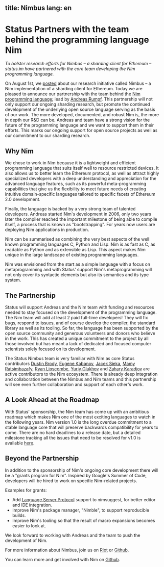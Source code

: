 title: Nimbus
lang: en
---

# Status Partners with the team behind the programming language Nim

*To bolster research efforts for Nimbus – a sharding client for Ethereum – status.im have partnered with the core team developing the Nim programming language.*

On August 1st, we [posted](https://our.status.im/introducing-nimbus-an/) about our research initiative called Nimbus – a Nim implementation of a sharding client for Ethereum. Today we are pleased to announce our partnership with the team behind the [Nim programming language](https://nim-lang.org/); lead by [Andreas Rumpf](https://github.com/Araq). This partnership will not only support our ongoing sharding research, but promote the continued development of the underlying open source language serving as the basis of our work. The more developed, documented, and robust Nim is, the more in depth our R&D can be. Andreas and team have a strong vision for the future of the programming language and we want to support them in their efforts. This marks our ongoing support for open source projects as well as our commitment to our sharding research.

## Why Nim
We chose to work in Nim because it is a lightweight and efficient programming language that suits itself well to resource restricted devices. It also allows us to better learn the Ethereum protocol, as well as attract highly specialized developers with a deep understanding and appreciation for the advanced language features, such as its powerful meta-programming capabilities that give us the flexibility to meet future needs of creating intuitive domain-specific languages tailored to specific facets of Ethereum 2.0 development.

Finally, the language is backed by a very strong team of talented developers. Andreas started Nim's development in 2006, only two years later the compiler reached the important milestone of being able to compile itself, a process that is known as "bootstrapping". For years now users are deploying Nim applications in production.

Nim can be summarised as combining the very best aspects of the well known programming languages C, Python and Lisp: Nim is as fast as C, as readable as Python and as extensible as Lisp. This aspect makes Nim unique in the large landscape of existing programming languages.

Nim was envisioned from the start as a simple language with a focus on metaprogramming and with Status' support Nim's metaprogramming will not only cover its syntactic elements but also its semantics and its type system.

## The Partnership
Status will support Andreas and the Nim team with funding and resources needed to stay focused on the development of the programming language. The Nim team will add at least 2 paid full-time developers! They will fix bugs, respond to issues, and of course develop the compiler, the standard library as well as its tooling. So far, the language has been supported by the open source community and generous volunteers and donors who believe in the work. This has created a unique commitment to the project by all those involved but has meant a lack of dedicated and focused computer scientists solely focused on its development.

The Status Nimbus team is very familiar with Nim as core Status contributors [Dustin Brody](https://github.com/tersec), [Eugene Kabanov](https://github.com/cheatfate), [Jacek Sieka](https://github.com/arnetheduck), [Mamy Ratsimbazafy](https://github.com/mratsim), [Ryan Lipscombe](https://github.com/coffeepots), [Yuriy Glukhov](https://github.com/yglukhov) and [Zahary Karadjov](https://github.com/zah) are active contributors to the Nim ecosystem. There is already deep integration and collaboration between the Nimbus and Nim teams and this partnership will see even further collaboration and support of each other's work.

## A Look Ahead at the Roadmap
With Status' sponsorship, the Nim team has come up with an ambitious roadmap which makes Nim one of the most exciting languages to watch in the following years. Nim version 1.0 is the long overdue commitment to a stable language core that will preserve backwards compatibility for years to come. There are no hard deadlines to a release date, but a detailed milestone tracking all the issues that need to be resolved for v1.0 is available [here](https://github.com/nim-lang/Nim/milestone/2).

## Beyond the Partnership
In addition to the sponsorship of Nim's ongoing core development there will be a "grants program for Nim". Inspired by Google's Summer of Code, developers will be hired to work on specific Nim-related projects.

Examples for grants:

* Add [Language Server Protocol](https://langserver.org/) support to nimsuggest, for better editor and IDE integration.
* Improve Nim's package manager, "Nimble", to support reproducible builds.
* Improve Nim's tooling so that the result of macro expansions becomes easier to look at.

We look forward to working with Andreas and the team to push the development of Nim.

For more information about Nimbus, join us on [Riot](https://chat.status.im/) or [Github](https://github.com/status-im/nimbus).

You can learn more and get involved with Nim on [Github](https://github.com/nim-lang).
